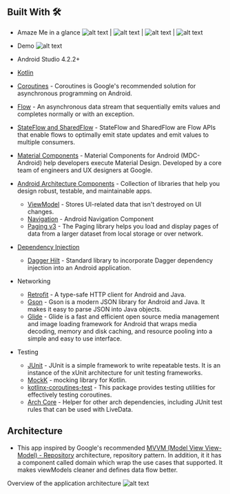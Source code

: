 
## Built With 🛠

- Amaze Me in a glance
![alt text](https://github.com/mohammad8135/AmazeMe/tree/develop/demo/showlist.png "Show List") | ![alt text](https://github.com/mohammad8135/AmazeMe/tree/develop/demo/showdetail.png "Show Detail") | ![alt text](https://github.com/mohammad8135/AmazeMe/tree/develop/demo/showdetailscrolled.png "Show Detail Scrolled") | ![alt text](https://github.com/mohammad8135/AmazeMe/tree/develop/demo/showlistoffline.png "Show List Offline") 

- Demo
![alt text](https://github.com/mohammad8135/AmazeMe/tree/develop/demo/demo.gif "Demo") 


- Android Studio 4.2.2+
- [Kotlin](https://kotlinlang.org/)
- [Coroutines](https://kotlinlang.org/docs/coroutines-overview.html) - Coroutines is Google's recommended solution for asynchronous programming on Android. 
- [Flow](https://kotlin.github.io/kotlinx.coroutines/kotlinx-coroutines-core/kotlinx.coroutines.flow/-flow/) - An asynchronous data stream that sequentially emits values and completes normally or with an exception.
- [StateFlow and SharedFlow](https://developer.android.com/kotlin/flow/stateflow-and-sharedflow) - StateFlow and SharedFlow are Flow APIs that enable flows to optimally emit state updates and emit values to multiple consumers.
- [Material Components](https://github.com/material-components/material-components-android) - Material Components for Android (MDC-Android) help developers execute Material Design. Developed by a core team of engineers and UX designers at Google.
- [Android Architecture Components](https://developer.android.com/topic/libraries/architecture) - Collection of libraries that help you design robust, testable, and maintainable apps.
  - [ViewModel](https://developer.android.com/topic/libraries/architecture/viewmodel) - Stores UI-related data that isn't destroyed on UI changes.
  - [Navigation](https://developer.android.com/guide/navigation/navigation-getting-started) - Android Navigation Component
  - [Paging v3](https://developer.android.com/topic/libraries/architecture/paging/v3-overview) - The Paging library helps you load and display pages of data from a larger dataset from local storage or over network.
- [Dependency Injection](https://developer.android.com/training/dependency-injection)
  - [Dagger Hilt](https://dagger.dev/hilt/) - Standard library to incorporate Dagger dependency injection into an Android application.


- Networking
  - [Retrofit](https://square.github.io/retrofit/) - A type-safe HTTP client for Android and Java.
  - [Gson](https://github.com/google/gson) - Gson is a modern JSON library for Android and Java. It makes it easy to parse JSON into Java objects.
  - [Glide](https://github.com/bumptech/glide) - Glide is a fast and efficient open source media management and image loading framework for Android that wraps media decoding, memory and disk caching, and resource pooling into a simple and easy to use interface.

- Testing
  - [JUnit](https://junit.org/junit4/) - JUnit is a simple framework to write repeatable tests. It is an instance of the xUnit architecture for unit testing frameworks.
  - [MockK](https://mockk.io/) - mocking library for Kotlin.
  - [kotlinx-coroutines-test](https://kotlin.github.io/kotlinx.coroutines/kotlinx-coroutines-test/) - This package provides testing utilities for effectively testing coroutines.
  - [Arch Core](https://developer.android.com/jetpack/androidx/releases/arch-core) - Helper for other arch dependencies, including JUnit test rules that can be used with LiveData.


## Architecture
- This app inspired by Google's recommended [MVVM (Model View View-Model) - Repository](https://developer.android.com/jetpack/docs/guide#recommended-app-arch) architecture, repository pattern. In addition, it it has a component called domain which wrap the use cases that supported. It makes viewModels cleaner and defines data flow better.

Overview of the application architecture 
![alt text](https://github.com/mohammad8135/AmazeMe/tree/develop/demo/architecture.png "Architecture Overview")

